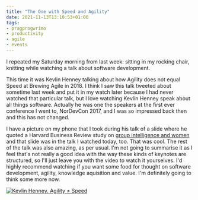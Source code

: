 ```yaml
---
title: "The One with Speed and Agility"
date: 2021-11-13T13:10:53+01:00
tags:
- pragprogwrimo
- productivity
- agile
- events
---
```


I repeated my Saturday morning from last week: sitting in my rocking chair, knitting while watching a talk about software development.

This time it was Kevlin Henney talking about how Agility does not equal Speed at Brewing Agile in 2018. I think I saw this talk tweeted about sometime last week and put it in my watch later because I had never watched that particular talk, but I love watching Kevlin Henney speak about all things software. Actually he was one the speakers at the first ever conference I went to, NorDevCon 2017, and I was so impressed back then and this has not changed.

I have a picture on my phone that I took during his talk of a slide where he quoted a Harvard Business Review study on [group intelligence and women](https://www.researchgate.net/profile/Anita-Woolley/publication/51453001_What_makes_a_team_smarter_More_women/links/0c960519508024d9e0000000/What-makes-a-team-smarter-More-women.pdf) and that slide was in the talk I watched today, too. That was cool. The rest of the talk was also amazing, as per usual. I'm not going to summarise it as I feel that's not really a good idea with the way these kinds of keynotes are structured, so I'll just leave you with the video to watch it yourselves. I'd highly recommend watching if you want some food for thought on software development, agility, knowledge aquisition and value. I'm definitely going to think some more now.

[![Kevlin Henney. Agility ≠ Speed](https://img.youtube.com/vi/kmFcNyZrUNM/0.jpg)](https://www.youtube.com/watch?v=kmFcNyZrUNM)

